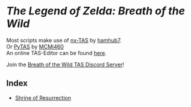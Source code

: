 # _The Legend of Zelda: Breath of the Wild_

Most scripts make use of [nx-TAS](https://github.com/hamhub7/tas-script/blob/master/lua/lib/nxtas.md) by [hamhub7](https://github.com/hamhub7).  
Or [PyTAS](https://github.com/MCMi460/PyTAS) by [MCMi460](https://github.com/MCMi460)  
An online TAS-Editor can be found [here](https://tas.mi460.dev/).

Join the [Breath of the Wild TAS Discord Server](https://discord.gg/s5jUYQqPCh)!

## Index

- [Shrine of Resurrection](./any%/SoR)

<!-- ## Monologue

I'm sure that if you're finding yourself upon this repository that you do not need an introduction to BotW, so I will get straight to the point.  
Some people play the game for the experience. The joy and entertainment one feels as they sink hours upon hours of exploring the game's endless content and discovering every possible little secret hiding behind every rock.  
As a TASer, we feel no such enjoyment. The satisfaction we seek comes from desecrating our most cherished games to the mill of speedrunning. But, not so fast, we're no average speedrunners.  
We're tenacious. We spend hours over every few frames finding the perfect angle to bounce that boi, and inventing entire new methods of movement just because we have a program that will spam the A button frame-perfectly for literal hours on end.

Anyways, enough with the explanation of the art. Enjoy going through the repository and finding all of the scripts. -->

